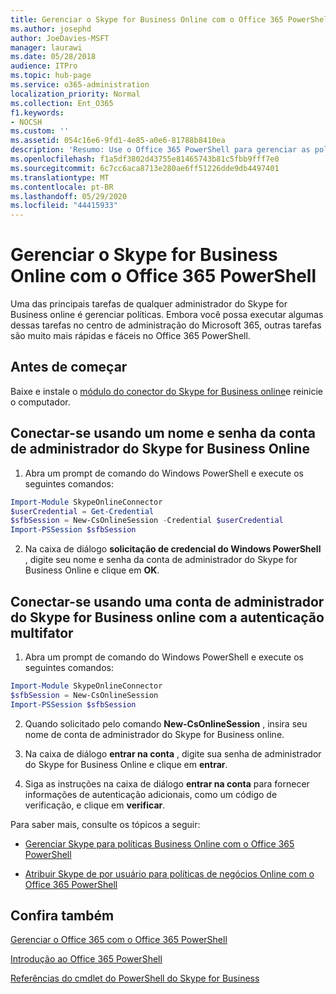 ```yaml
---
title: Gerenciar o Skype for Business Online com o Office 365 PowerShell
ms.author: josephd
author: JoeDavies-MSFT
manager: laurawi
ms.date: 05/28/2018
audience: ITPro
ms.topic: hub-page
ms.service: o365-administration
localization_priority: Normal
ms.collection: Ent_O365
f1.keywords:
- NOCSH
ms.custom: ''
ms.assetid: 054c16e6-9fd1-4e85-a0e6-81788b8410ea
description: 'Resumo: Use o Office 365 PowerShell para gerenciar as políticas do Skype for Business online, políticas por usuário e configurações da reunião.'
ms.openlocfilehash: f1a5df3802d43755e81465743b81c5fbb9fff7e0
ms.sourcegitcommit: 6c7cc6aca8713e280ae6ff51226dde9db4497401
ms.translationtype: MT
ms.contentlocale: pt-BR
ms.lasthandoff: 05/29/2020
ms.locfileid: "44415933"
---
```

# <a name="manage-skype-for-business-online-with-office-365-powershell"></a>Gerenciar o Skype for Business Online com o Office 365 PowerShell

Uma das principais tarefas de qualquer administrador do Skype for Business online é gerenciar políticas. Embora você possa executar algumas dessas tarefas no centro de administração do Microsoft 365, outras tarefas são muito mais rápidas e fáceis no Office 365 PowerShell. 

## <a name="before-you-start"></a>Antes de começar

Baixe e instale o [módulo do conector do Skype for Business online](https://www.microsoft.com/download/details.aspx?id=39366)e reinicie o computador.


## <a name="connect-using-a-skype-for-business-online-administrator-account-name-and-password"></a>Conectar-se usando um nome e senha da conta de administrador do Skype for Business Online

1. Abra um prompt de comando do Windows PowerShell e execute os seguintes comandos: 
    
  ```powershell
  Import-Module SkypeOnlineConnector
  $userCredential = Get-Credential
  $sfbSession = New-CsOnlineSession -Credential $userCredential
  Import-PSSession $sfbSession
  ```

2. Na caixa de diálogo **solicitação de credencial do Windows PowerShell** , digite seu nome e senha da conta de administrador do Skype for Business Online e clique em **OK**.


## <a name="connect-using-a-skype-for-business-online-administrator-account-with-multi-factor-authentication"></a>Conectar-se usando uma conta de administrador do Skype for Business online com a autenticação multifator

1. Abra um prompt de comando do Windows PowerShell e execute os seguintes comandos:

  ```powershell
  Import-Module SkypeOnlineConnector
  $sfbSession = New-CsOnlineSession
  Import-PSSession $sfbSession
  ```

2. Quando solicitado pelo comando **New-CsOnlineSession** , insira seu nome de conta de administrador do Skype for Business online.

3. Na caixa de diálogo **entrar na conta** , digite sua senha de administrador do Skype for Business Online e clique em **entrar**.

4. Siga as instruções na caixa de diálogo **entrar na conta** para fornecer informações de autenticação adicionais, como um código de verificação, e clique em **verificar**.

Para saber mais, consulte os tópicos a seguir:
  
- [Gerenciar Skype para políticas Business Online com o Office 365 PowerShell](manage-skype-for-business-online-policies-with-office-365-powershell.md)
    
- [Atribuir Skype de por usuário para políticas de negócios Online com o Office 365 PowerShell](assign-per-user-skype-for-business-online-policies-with-office-365-powershell.md)
    
## <a name="see-also"></a>Confira também

[Gerenciar o Office 365 com o Office 365 PowerShell](manage-office-365-with-office-365-powershell.md)
  
[Introdução ao Office 365 PowerShell](getting-started-with-office-365-powershell.md)

[Referências do cmdlet do PowerShell do Skype for Business](https://docs.microsoft.com/powershell/module/skype/?view=skype-ps)

